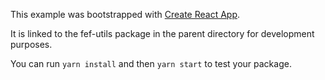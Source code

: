 This example was bootstrapped with [Create React App](https://github.com/facebook/create-react-app).

It is linked to the fef-utils package in the parent directory for development purposes.

You can run `yarn install` and then `yarn start` to test your package.
